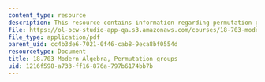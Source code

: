 ```yaml
---
content_type: resource
description: This resource contains information regarding permutation groups.
file: https://ol-ocw-studio-app-qa.s3.amazonaws.com/courses/18-703-modern-algebra-spring-2013/1216f598a733ff16876a797b6174bb7b_MIT18_703S13_pra_l_5.pdf
file_type: application/pdf
parent_uid: cc4b3de6-7021-0f46-cab8-9eca8bf0554d
resourcetype: Document
title: 18.703 Modern Algebra, Permutation groups
uid: 1216f598-a733-ff16-876a-797b6174bb7b
---
```

